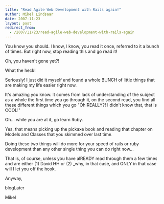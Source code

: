 ```yaml
---
title: "Read Agile Web Development with Rails again!"
author: Mikel Lindsaar
date: 2007-11-23
layout: post
redirect_from:
  - /2007/11/23/read-agile-web-development-with-rails-again
---
```

You know you should. I know, I know, you read it once, referred to it a
bunch of times. But right now, stop reading this and go read it!

Oh, you haven't gone yet?!

What the heck!

Seriously! I just did it myself and found a whole BUNCH of little things
that are making my life easier right now.

It's amazing you know. It comes from lack of understanding of the
subject as a whole the first time you go through it, on the second read,
you find all these different things which you go "Oh REALLY?! I didn't
know that, that is COOL!"

Oh... while you are at it, go learn Ruby.

Yes, that means picking up the pickaxe book and reading that chapter on
Models and Classes that you skimmed over last time.

Doing these two things will do more for your speed of rails or ruby
development than any other single thing you can do right now...

That is, of course, unless you have alREADY read through them a few
times and are either (1) David HH or (2) \_why, in that case, and ONLY
in that case will I let you off the hook.

Anyway,

blogLater

Mikel

